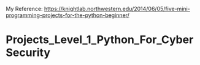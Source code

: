 My Reference:  https://knightlab.northwestern.edu/2014/06/05/five-mini-programming-projects-for-the-python-beginner/
# Projects_Level_1_Python_For_CyberSecurity
